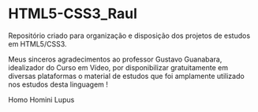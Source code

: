 # HTML5-CSS3_Raul
 
 Repositório criado para organização e disposição dos projetos de estudos em HTML5/CSS3.

Meus sinceros agradecimentos ao professor Gustavo Guanabara, idealizador do Curso em Vídeo, por disponibilizar gratuitamente em diversas plataformas o material de estudos que foi amplamente utilizado nos estudos desta linguagem !


 Homo Homini Lupus 
